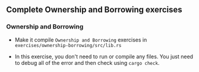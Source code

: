 ## Complete Ownership and Borrowing exercises

### Ownership and Borrowing

+ Make it compile `Ownership and Borrowing` exercises in `exercises/ownership-borrowing/src/lib.rs`

+ In this exercise, you don't need to run or compile any files. You just need to debug all of the error and then check using `cargo check`.
